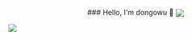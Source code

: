 


<p align="center">
### Hello, I'm dongowu 👋
<img align="center" src="https://github.com/smallnest/smallnest/raw/master/developer.gif"/>
</p>
<p align= "center">
<img align="left" src="https://github-profile-trophy.vercel.app/?username=dongowu&title=MultipleLang,Star,Follower,Commit,Issue" style="max-width:100%;">
<!-- <img align="right" src="https://github-readme-stats.vercel.app/api?username=dongowu&show_icons=true&icon_color=805AD5&text_color=718096&bg_color=ffffff&hide_title=true" /> -->
</p>




